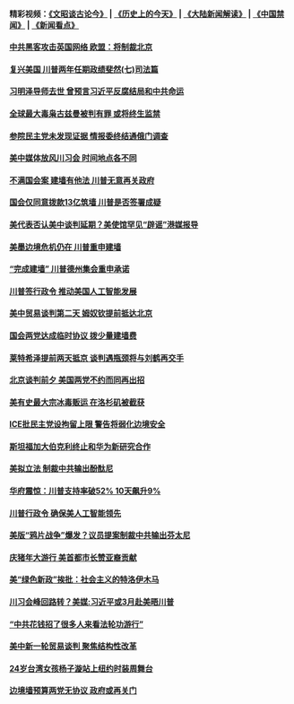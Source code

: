 #### 精彩视频：[《文昭谈古论今》](http://45.76.195.252/wenzhao) | [《历史上的今天》](http://45.76.195.252/today-in-history) | [《大陆新闻解读》](http://45.76.195.252/ntdtv-comedy) | [《中国禁闻》](http://45.76.195.252/ntdtv-news) | [《新闻看点》](http://45.76.195.252/news-insight) 

 #### [中共黑客攻击英国网络 欧盟：将制裁北京](../pages/prog203/a102510339.md?t=02131402?t=02131400?t=02131357?t=02131355?t=02131352?t=02131347) 

#### [复兴美国 川普两年任期政绩斐然(七)司法篇](../pages/prog203/a102510928.md?t=02131402?t=02131400?t=02131357?t=02131355?t=02131352?t=02131347) 

#### [习明泽导师去世 曾预言习近平反腐结局和中共命运](../pages/prog203/a102510669.md?t=02131402?t=02131400?t=02131357?t=02131355?t=02131352?t=02131347) 

#### [全球最大毒枭古兹曼被判有罪 或将终生监禁](../pages/prog203/a102510569.md?t=02131402?t=02131400?t=02131357?t=02131355?t=02131352?t=02131347) 

#### [参院民主党未发现证据 情报委终结通俄门调查](../pages/prog203/a102510590.md?t=02131402?t=02131400?t=02131357?t=02131355?t=02131352?t=02131347) 

#### [美中媒体放风川习会 时间地点各不同](../pages/prog203/a102510488.md?t=02131402?t=02131400?t=02131357?t=02131355?t=02131352?t=02131347) 

#### [不满国会案 建墙有他法 川普无意再关政府](../pages/prog203/a102510560.md?t=02131402?t=02131400?t=02131357?t=02131355?t=02131352?t=02131347) 

#### [国会仅同意拨款13亿筑墙 川普是否签署成疑](../pages/prog203/a102510407.md?t=02131402?t=02131400?t=02131357?t=02131355?t=02131352?t=02131347) 

#### [美代表否认美中谈判延期？美使馆罕见“辟谣”港媒报导](../pages/prog203/a102510279.md?t=02131402?t=02131400?t=02131357?t=02131355?t=02131352?t=02131347) 

#### [美墨边境危机仍在 川普重申建墙](../pages/prog203/a102510308.md?t=02131402?t=02131400?t=02131357?t=02131355?t=02131352?t=02131347) 

#### [“完成建墙” 川普德州集会重申承诺](../pages/prog203/a102510314.md?t=02131402?t=02131400?t=02131357?t=02131355?t=02131352?t=02131347) 

#### [川普签行政令 推动美国人工智能发展](../pages/prog203/a102510312.md?t=02131402?t=02131400?t=02131357?t=02131355?t=02131352?t=02131347) 

#### [美中贸易谈判第二天 姆奴钦提前抵达北京](../pages/prog203/a102510317.md?t=02131402?t=02131400?t=02131357?t=02131355?t=02131352?t=02131347) 

#### [国会两党达成临时协议 拨少量建墙费](../pages/prog203/a102510287.md?t=02131402?t=02131400?t=02131357?t=02131355?t=02131352?t=02131347) 

#### [莱特希泽提前两天抵京 谈判遇瓶颈将与刘鹤再交手](../pages/prog203/a102510252.md?t=02131402?t=02131400?t=02131357?t=02131355?t=02131352?t=02131347) 

#### [北京谈判前夕 美国两党不约而同再出招](../pages/prog203/a102509524.md?t=02131402?t=02131400?t=02131357?t=02131355?t=02131352?t=02131347) 

#### [美有史最大宗冰毒贩运 在洛杉矶被截获](../pages/prog203/a102509803.md?t=02131402?t=02131400?t=02131357?t=02131355?t=02131352?t=02131347) 

#### [ICE批民主党设拘留上限 警告将弱化边境安全](../pages/prog203/a102509807.md?t=02131402?t=02131400?t=02131357?t=02131355?t=02131352?t=02131347) 

#### [斯坦福加大伯克利终止和华为新研究合作](../pages/prog203/a102509768.md?t=02131402?t=02131400?t=02131357?t=02131355?t=02131352?t=02131347) 

#### [美拟立法 制裁中共输出酚酞尼](../pages/prog203/a102509629.md?t=02131402?t=02131400?t=02131357?t=02131355?t=02131352?t=02131347) 

#### [华府震惊：川普支持率破52% 10天飙升9%](../pages/prog203/a102509581.md?t=02131402?t=02131400?t=02131357?t=02131355?t=02131352?t=02131347) 

#### [川普行政令 确保美人工智能领先](../pages/prog203/a102509621.md?t=02131402?t=02131400?t=02131357?t=02131355?t=02131352?t=02131347) 

#### [美版“鸦片战争”爆发？议员提案制裁中共输出芬太尼](../pages/prog203/a102509505.md?t=02131402?t=02131400?t=02131357?t=02131355?t=02131352?t=02131347) 

#### [庆猪年大游行 美首都市长赞亚裔贡献](../pages/prog203/a102509478.md?t=02131402?t=02131400?t=02131357?t=02131355?t=02131352?t=02131347) 

#### [美“绿色新政”挨批：社会主义的特洛伊木马](../pages/prog203/a102509467.md?t=02131402?t=02131400?t=02131357?t=02131355?t=02131352?t=02131347) 

#### [川习会峰回路转？美媒:习近平或3月赴美晤川普](../pages/prog203/a102509404.md?t=02131402?t=02131400?t=02131357?t=02131355?t=02131352?t=02131347) 

#### [“中共花钱招了很多人来看法轮功游行”](../pages/prog203/a102509403.md?t=02131402?t=02131400?t=02131357?t=02131355?t=02131352?t=02131347) 

#### [美中新一轮贸易谈判 聚焦结构性改革](../pages/prog203/a102509387.md?t=02131402?t=02131400?t=02131357?t=02131355?t=02131352?t=02131347) 

#### [24岁台湾女孩杨子漩站上纽约时装周舞台](../pages/prog203/a102509379.md?t=02131402?t=02131400?t=02131357?t=02131355?t=02131352?t=02131347) 

#### [边境墙预算两党无协议 政府或再关门](../pages/prog203/a102509369.md?t=02131402?t=02131400?t=02131357?t=02131355?t=02131352?t=02131347) 


